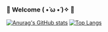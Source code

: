 ### 🧩 Welcome ( •̀ ω •́ )✧ 🌱
[![Anurag's GitHub stats](https://github-readme-stats.vercel.app/api?username=szun8&theme=vue&show_icons=true)](https://github.com/szun8)
[![Top Langs](https://github-readme-stats.vercel.app/api/top-langs/?username=szun8&theme=vue&show_icons=true&layout=compact)](https://github.com)

<!--
**szun8/szun8** is a ✨ _special_ ✨ repository because its `README.md` (this file) appears on your GitHub profile.

Here are some ideas to get you started:

- 🔭 I’m currently working on ...
- 🌱 I’m currently learning ...
- 👯 I’m looking to collaborate on ...
- 🤔 I’m looking for help with ...
- 💬 Ask me about ...
- 📫 How to reach me: ...
- 😄 Pronouns: ...
- ⚡ Fun fact: ...
-->
